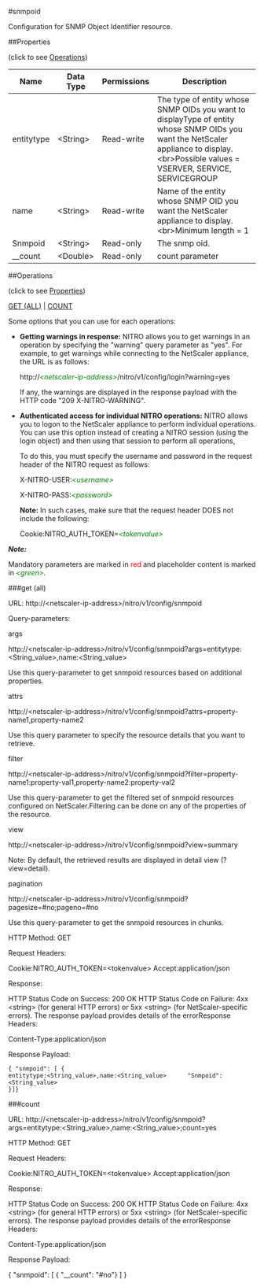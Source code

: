 #snmpoid

Configuration for SNMP Object Identifier resource.


##Properties 
<span>(click to see [Operations](#operations))</span>


<table><thead><tr><th>Name</th><th> Data Type</th><th> Permissions</th><th>Description</th></tr></thead><tbody><tr><td>entitytype</td><td>&lt;String></td><td>Read-write</td><td>The type of entity whose SNMP OIDs you want to displayType of entity whose SNMP OIDs you want the NetScaler appliance to display.&lt;br>Possible values = VSERVER, SERVICE, SERVICEGROUP</td><tr><tr><td>name</td><td>&lt;String></td><td>Read-write</td><td>Name of the entity whose SNMP OID you want the NetScaler appliance to display.&lt;br>Minimum length = 1</td><tr><tr><td>Snmpoid</td><td>&lt;String></td><td>Read-only</td><td>The snmp oid.</td><tr><tr><td>__count</td><td>&lt;Double></td><td>Read-only</td><td>count parameter</td><tr></tbody></table>
##Operations 
<span>(click to see [Properties](#properties))</span>


[GET (ALL)](#get-(all)) | [COUNT](#count)


Some options that you can use for each operations:
<ul><li><p><b>Getting warnings in response:</b> NITRO allows you to get warnings in an operation by specifying the "warning" query parameter as "yes". For example, to get warnings while connecting to the NetScaler appliance, the URL is as follows:</p><p>http://<span style="color:green;font-style:italic;">&lt;netscaler-ip-address&gt;</span>/nitro/v1/config/login?warning=yes</p><p>If any, the warnings are displayed in the response payload with the HTTP code "209 X-NITRO-WARNING".</p></li><li><p><b>Authenticated access for individual NITRO operations:</b> NITRO allows you to logon to the NetScaler appliance to perform individual operations. You can use this option instead of creating a NITRO session (using the login object) and then using that session to perform all operations,</p><p>To do this, you must specify the username and password in the request header of the NITRO request as follows:</p><p>X-NITRO-USER:<span style="color:green;font-style:italic;">&lt;username&gt;</span></p><p>X-NITRO-PASS:<span style="color:green;font-style:italic;">&lt;password&gt;</span></p><p><b>Note:</b> In such cases, make sure that the request header DOES not include the following:</p><p>Cookie:NITRO_AUTH_TOKEN=<span style="color:green;font-style:italic;">&lt;tokenvalue&gt;</span></p></li></ul>



***Note:*** 
Mandatory parameters are marked in <span style="color:#FF0000;">red</span> and placeholder content is marked in <span style="color:green;font-style:italic">&lt;green&gt;</span>.

###get (all)



URL: http://&lt;netscaler-ip-address&gt;/nitro/v1/config/snmpoid
Query-parameters:
args
http://&lt;netscaler-ip-address&gt;/nitro/v1/config/snmpoid?args=entitytype:&lt;String_value&gt;,name:&lt;String_value&gt;
Use this query-parameter to get snmpoid resources based on additional properties.


attrs
http://&lt;netscaler-ip-address&gt;/nitro/v1/config/snmpoid?attrs=property-name1,property-name2
Use this query parameter to specify the resource details that you want to retrieve.


filter
http://&lt;netscaler-ip-address&gt;/nitro/v1/config/snmpoid?filter=property-name1:property-val1,property-name2:property-val2
Use this query-parameter to get the filtered set of snmpoid resources configured on NetScaler.Filtering can be done on any of the properties of the resource.


view
http://&lt;netscaler-ip-address&gt;/nitro/v1/config/snmpoid?view=summary
Note: By default, the retrieved results are displayed in detail view (?view=detail).


pagination
http://&lt;netscaler-ip-address&gt;/nitro/v1/config/snmpoid?pagesize=#no;pageno=#no
Use this query-parameter to get the snmpoid resources in chunks.



HTTP Method: GET
Request Headers:

Cookie:NITRO_AUTH_TOKEN=&lt;tokenvalue&gt;Accept:application/json

Response:
HTTP Status Code on Success: 200 OKHTTP Status Code on Failure: 4xx &lt;string&gt; (for general HTTP errors) or 5xx &lt;string&gt; (for NetScaler-specific errors). The response payload provides details of the errorResponse Headers:

Content-Type:application/json

Response Payload: ```{ "snmpoid": [ {entitytype:<String_value>,name:<String_value>      "Snmpoid":<String_value>}]}```



###count



URL: http://&lt;netscaler-ip-address&gt;/nitro/v1/config/snmpoid?args=entitytype:&lt;String_value&gt;,name:&lt;String_value&gt;;count=yes
HTTP Method: GET
Request Headers:

Cookie:NITRO_AUTH_TOKEN=&lt;tokenvalue&gt;Accept:application/json

Response:
HTTP Status Code on Success: 200 OKHTTP Status Code on Failure: 4xx &lt;string&gt; (for general HTTP errors) or 5xx &lt;string&gt; (for NetScaler-specific errors). The response payload provides details of the errorResponse Headers:

Content-Type:application/json

Response Payload: 
{ "snmpoid": [ { "__count": "#no"} ] }


